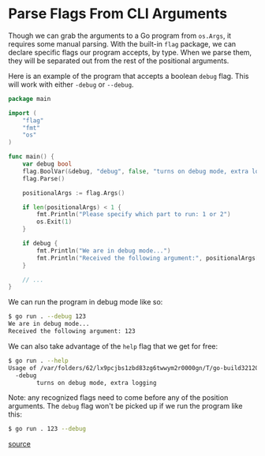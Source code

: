 # Parse Flags From CLI Arguments

Though we can grab the arguments to a Go program from `os.Args`, it requires
some manual parsing. With the built-in `flag` package, we can declare specific
flags our program accepts, by type. When we parse them, they will be separated
out from the rest of the positional arguments.

Here is an example of the program that accepts a boolean `debug` flag. This
will work with either `-debug` or `--debug`.

```go
package main

import (
	"flag"
	"fmt"
	"os"
)

func main() {
	var debug bool
	flag.BoolVar(&debug, "debug", false, "turns on debug mode, extra logging")
	flag.Parse()

	positionalArgs := flag.Args()

	if len(positionalArgs) < 1 {
		fmt.Println("Please specify which part to run: 1 or 2")
		os.Exit(1)
	}

	if debug {
		fmt.Println("We are in debug mode...")
		fmt.Println("Received the following argument:", positionalArgs[0])
	}

	// ...
}
```

We can run the program in debug mode like so:

```bash
$ go run . --debug 123
We are in debug mode...
Received the following argument: 123
```

We can also take advantage of the `help` flag that we get for free:

```bash
$ go run . --help
Usage of /var/folders/62/lx9pcjbs1zbd83zg6twwym2r0000gn/T/go-build3212087168/b001/exe/test:
  -debug
        turns on debug mode, extra logging
```

Note: any recognized flags need to come before any of the position arguments.
The `debug` flag won't be picked up if we run the program like this:

```bash
$ go run . 123 --debug
```

[source](https://pkg.go.dev/flag)
